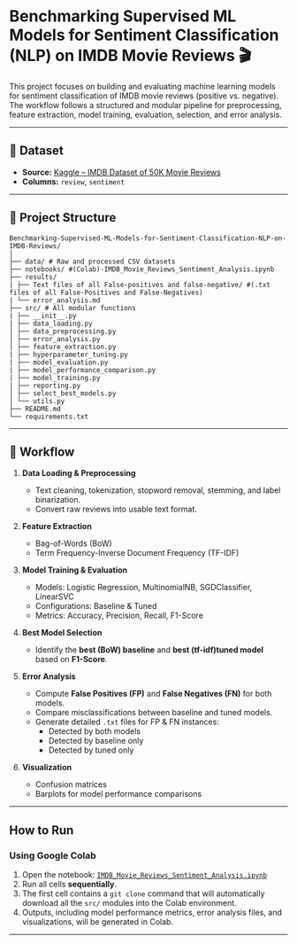# Benchmarking Supervised ML Models for Sentiment Classification (NLP) on IMDB Movie Reviews 🎬

This project focuses on building and evaluating machine learning models for sentiment classification of IMDB movie reviews (positive vs. negative). The workflow follows a structured and modular pipeline for preprocessing, feature extraction, model training, evaluation, selection, and error analysis.

---

## 📂 Dataset

- **Source:** [Kaggle – IMDB Dataset of 50K Movie Reviews](https://www.kaggle.com/datasets/lakshmi25npathi/imdb-dataset-of-50k-movie-reviews)  
- **Columns:** `review`, `sentiment`  

---

## 🧰 Project Structure
```
Benchmarking-Supervised-ML-Models-for-Sentiment-Classification-NLP-on-IMDB-Reviews/
│
├── data/ # Raw and processed CSV datasets
├── notebooks/ #(Colab)-IMDB_Movie_Reviews_Sentiment_Analysis.ipynb
├── results/
| ├── Text files of all False-positives and false-negative/ #(.txt files of all False-Positives and False-Negatives)
| └── error_analysis.md 
├── src/ # All modular functions
| ├── __init__.py
| ├── data_loading.py
│ ├── data_preprocessing.py
│ ├── error_analysis.py
│ ├── feature_extraction.py
| ├── hyperparameter_tuning.py
| ├── model_evaluation.py
| ├── model_performance_comparison.py
| ├── model_training.py
| ├── reporting.py
│ ├── select_best_models.py
│ └── utils.py
├── README.md
└── requirements.txt
```
---

## 🔹 Workflow

1. **Data Loading & Preprocessing**  
   - Text cleaning, tokenization, stopword removal, stemming, and label binarization.  
   - Convert raw reviews into usable text format.

2. **Feature Extraction**  
   - Bag-of-Words (BoW)  
   - Term Frequency-Inverse Document Frequency (TF-IDF)

3. **Model Training & Evaluation**  
   - Models: Logistic Regression, MultinomialNB, SGDClassifier, LinearSVC  
   - Configurations: Baseline & Tuned  
   - Metrics: Accuracy, Precision, Recall, F1-Score  

4. **Best Model Selection**  
   - Identify the **best (BoW) baseline** and **best (tf-idf)tuned model** based on **F1-Score**.

5. **Error Analysis**  
   - Compute **False Positives (FP)** and **False Negatives (FN)** for both models.  
   - Compare misclassifications between baseline and tuned models.  
   - Generate detailed `.txt` files for FP & FN instances:
     - Detected by both models
     - Detected by baseline only
     - Detected by tuned only  

6. **Visualization**  
   - Confusion matrices  
   - Barplots for model performance comparisons  
---

## How to Run

### Using Google Colab
1. Open the notebook: [`IMDB_Movie_Reviews_Sentiment_Analysis.ipynb`](notebooks/IMDB_Movie_Reviews_Sentiment_Analysis.ipynb)  
2. Run all cells **sequentially**.  
3. The first cell contains a `git clone` command that will automatically download all the `src/` modules into the Colab environment.  
4. Outputs, including model performance metrics, error analysis files, and visualizations, will be generated in Colab.  
---
